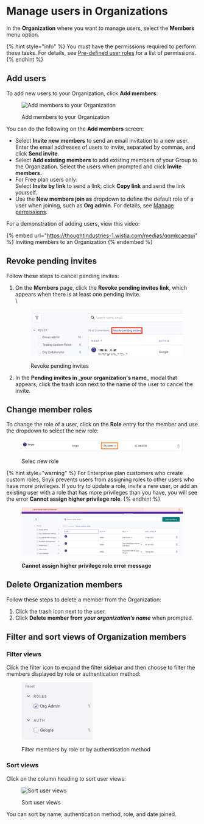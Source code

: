 # Manage users in Organizations

In the **Organization** where you want to manage users, select the **Members** menu option.

{% hint style="info" %}
You must have the permissions required to perform these tasks. For details, see [Pre-defined user roles](../user-roles/pre-defined-roles.md) for a list of permissions.
{% endhint %}

## Add users

To add new users to your Organization, click **Add members**:

<div align="left">

<figure><img src="../../.gitbook/assets/Screen Shot 2022-02-24 at 12.51.45 PM.png" alt="Add members to your Organization"><figcaption><p>Add members to your Organization</p></figcaption></figure>

</div>

You can do the following on the **Add members** screen:

* Select **Invite new members** to send an email invitation to a new user. Enter the email addresses of users to invite, separated by commas, and click **Send invite**.
* Select **Add existing members** to add existing members of your Group to the Organization. Select the users when prompted and click **Invite members.**
* For Free plan users only:\
  Select **Invite by link** to send a link; click **Copy link** and send the link yourself.
* Use the **New members join as** dropdown to define the default role of a user when joining, such as **Org admin**. For details, see [Manage permissions](broken-reference).

For a demonstration of adding users, view this video:

{% embed url="https://thoughtindustries-1.wistia.com/medias/qqmkcaequj" %}
Inviting members to an Organization
{% endembed %}

## Revoke pending invites

Follow these steps to cancel pending invites:

1.  On the **Members** page, click the **Revoke pending invites link**, which appears when there is at least one pending invite.\
    \


    <figure><img src="../../.gitbook/assets/Revoke.png" alt="Revoke pending invites"><figcaption><p>Revoke pending invites</p></figcaption></figure>
2. In the **Pending invites in \_your organization's name**\_ modal that appears, click the trash icon next to the name of the user to cancel the invite.

## Change member roles

To change the role of a user, click on the **Role** entry for the member and use the dropdown to select the new role:

<figure><img src="../../.gitbook/assets/Change-role.png" alt="Selec new role"><figcaption><p>Selec new role</p></figcaption></figure>

{% hint style="warning" %}
For Enterprise plan customers who create custom roles, Snyk prevents users from assigning roles to other users who have more privileges. If you try to update a role, invite a new user, or add an existing user with a role that has more privileges than you have, you will see the error **Cannot assign higher privilege role**.
{% endhint %}

<figure><img src="../../.gitbook/assets/Screenshot 2022-08-01 at 15.51.05 (1).png" alt="Cannot assign higher privilege role error message"><figcaption><p><strong>Cannot assign higher privilege role error message</strong></p></figcaption></figure>

## Delete Organization members

Follow these steps to delete a member from the Organization:

1. Click the trash icon next to the user.
2. Click **Delete member from** _**your organization’s name**_ when prompted.

## Filter and sort views of Organization members

### Filter views

Click the filter icon to expand the filter sidebar and then choose to filter the members displayed by role or authentication method:

<div align="left">

<figure><img src="../../.gitbook/assets/Screenshot 2023-08-23 at 10.11.33.png" alt="Filter members by role or by authentication method" width="186"><figcaption><p>Filter members by role or by authentication method</p></figcaption></figure>

</div>

### Sort views

Click on the column heading to sort user views:

<figure><img src="../../.gitbook/assets/Screenshot 2022-03-11 at 09.01.07.png" alt="Sort user views"><figcaption><p>Sort user views</p></figcaption></figure>

You can sort by name, authentication method, role, and date joined.
